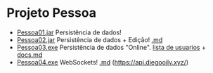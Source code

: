 # Projeto Pessoa

- [Pessoa01.jar](Pessoa01.jar) Persistência de dados!
- [Pessoa02.jar](Pessoa02.jar) Persistência de dados + Edição! [.md](Pessoa02.md)
- [Pessoa03.exe](Pessoa03.exe) Persistência de dados "Online". [lista de usuarios](https://api.diegooilv.xyz/userJava) + [docs.md](Pessoa03.md)
- [Pessoa04.exe](Pessoa04.md) WebSockets! [.md](Pessoa04.md) (https://api.diegooilv.xyz/)
